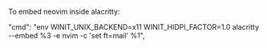 To embed neovim inside alacritty:

"cmd": "env WINIT_UNIX_BACKEND=x11 WINIT_HIDPI_FACTOR=1.0 alacritty --embed %3 -e nvim -c 'set ft=mail' %1",
